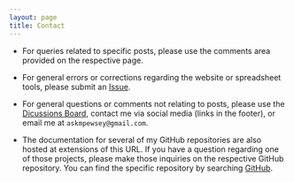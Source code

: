 ```yaml
---
layout: page
title: Contact
---
```


* For queries related to specific posts, please use the comments area provided on the respective page.

* For general errors or corrections regarding the website or spreadsheet tools, please submit an [Issue](https://github.com/mpewsey/mpewsey.github.io/issues).

* For general questions or comments not relating to posts, please use the [Dicussions Board](https://github.com/mpewsey/mpewsey.github.io/discussions), contact me via social media (links in the footer), or email me at `askmpewsey@gmail.com`.

* The documentation for several of my GitHub repositories are also hosted at extensions of this URL. If you have a question regarding one of those projects, please make those inquiries on the respective GitHub repository. You can find the specific repository by searching [GitHub](https://github.com/).
